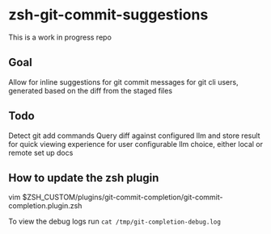 # zsh-git-commit-suggestions

This is a work in progress repo

## Goal

Allow for inline suggestions for git commit messages for git cli users, generated based on the diff from the staged files

## Todo

Detect git add commands
Query diff against configured llm and store result for quick viewing experience for user
configurable llm choice, either local or remote
set up docs

## How to update the zsh plugin

vim $ZSH_CUSTOM/plugins/git-commit-completion/git-commit-completion.plugin.zsh

To view the debug logs run `cat /tmp/git-completion-debug.log`
